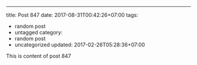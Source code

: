 ---
title: Post 847
date: 2017-08-31T00:42:26+07:00
tags:
  - random post
  - untagged
category:
  - random post
  - uncategorized
updated: 2017-02-26T05:28:36+07:00

This is content of post 847